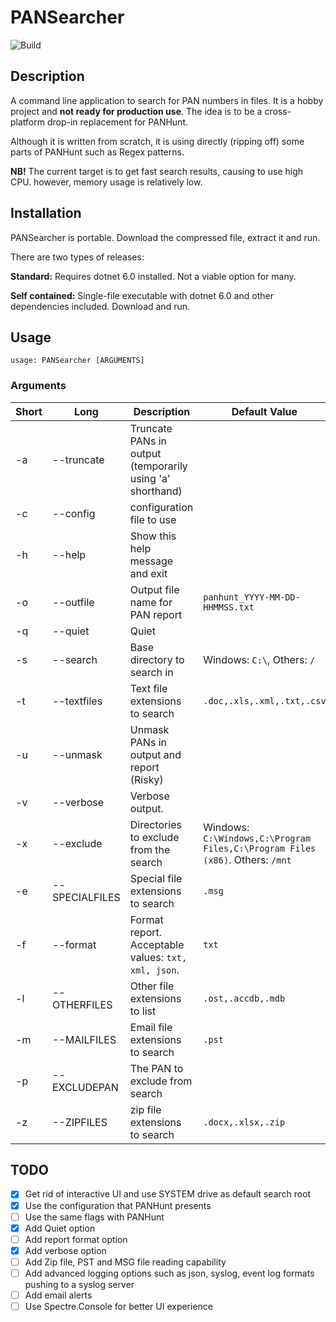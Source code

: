 # PANSearcher
![Build](https://github.com/zbalkan/PANSearcher/actions/workflows/dotnet.yml/badge.svg)

## Description

A command line application to search for PAN numbers in files. It is a hobby project and **not ready for production use**. The idea is to be a cross-platform drop-in replacement for PANHunt.

Although it is written from scratch, it is using directly (ripping off) some parts of PANHunt such as Regex patterns.

**NB!** The current target is to get fast search results, causing to use high CPU. however, memory usage is relatively low.

## Installation
PANSearcher is portable. Download the compressed file, extract it and run. 

There are two types of releases:

**Standard:** Requires dotnet 6.0 installed. Not a viable option for many.

**Self contained:** Single-file executable with dotnet 6.0 and other dependencies included. Download and run.

## Usage
```
usage: PANSearcher [ARGUMENTS]
```

### Arguments

| Short | Long | Description | Default Value | Status |
|-------|------|-------------|---------------|--------|
| -a | --truncate | Truncate PANs in output (temporarily using 'a' shorthand) | | IMPLEMENTED |
| -c | --config | configuration file to use | | IMPLEMENTED |
| -h | --help | Show this help message and exit | | IMPLEMENTED |
| -o | --outfile | Output file name for PAN report | `panhunt_YYYY-MM-DD-HHMMSS.txt` | IMPLEMENTED |
| -q | --quiet | Quiet  | | IMPLEMENTED |
| -s | --search | Base directory to search in | Windows: `C:\`, Others: `/` | IMPLEMENTED |
| -t | --textfiles | Text file extensions to search | `.doc,.xls,.xml,.txt,.csv` | IMPLEMENTED |
| -u | --unmask | Unmask PANs in output and report (Risky) | | IMPLEMENTED |
| -v | --verbose | Verbose output. | | IMPLEMENTED |
| -x | --exclude | Directories to exclude from the search | Windows: `C:\Windows,C:\Program Files,C:\Program Files (x86)`. Others: `/mnt` | IMPLEMENTED |
| -e | --SPECIALFILES | Special file extensions to search | `.msg` | NOT IMPLEMENTED |
| -f | --format | Format report. Acceptable values: `txt, xml, json`. | `txt`  | NOT IMPLEMENTED |
| -l | --OTHERFILES | Other file extensions to list | `.ost,.accdb,.mdb` | NOT IMPLEMENTED |
| -m | --MAILFILES | Email file extensions to search | `.pst` | NOT IMPLEMENTED |
| -p | --EXCLUDEPAN | The PAN to exclude from search | | NOT IMPLEMENTED |
| -z | --ZIPFILES | zip file extensions to search | `.docx,.xlsx,.zip` | NOT IMPLEMENTED |

## TODO
- [x] Get rid of interactive UI and use SYSTEM drive as default search root
- [x] Use the configuration that PANHunt presents
- [ ] Use the same flags with PANHunt
- [x] Add Quiet option
- [ ] Add report format option
- [x] Add verbose option
- [ ] Add Zip file, PST and MSG file reading capability
- [ ] Add advanced logging options such as json, syslog, event log formats pushing to a syslog server
- [ ] Add email alerts
- [ ] Use Spectre.Console for better UI experience